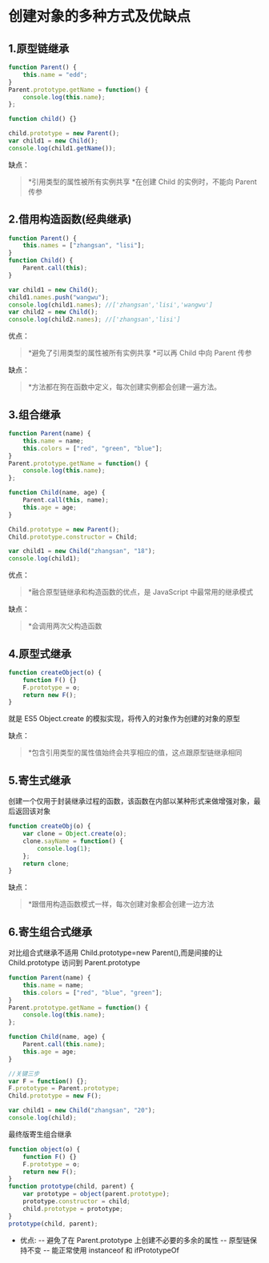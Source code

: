 # 创建对象的多种方式及优缺点

## 1.原型链继承

```javascript
function Parent() {
    this.name = "edd";
}
Parent.prototype.getName = function() {
    console.log(this.name);
};

function child() {}

child.prototype = new Parent();
var child1 = new Child();
console.log(child1.getName());
```

缺点：

> *引用类型的属性被所有实例共享
> *在创建 Child 的实例时，不能向 Parent 传参

## 2.借用构造函数(经典继承)

```javascript
function Parent() {
    this.names = ["zhangsan", "lisi"];
}
function Child() {
    Parent.call(this);
}

var child1 = new Child();
child1.names.push("wangwu");
console.log(child1.names); //['zhangsan','lisi','wangwu']
var child2 = new Child();
console.log(child2.names); //['zhangsan','lisi']
```

优点：

> *避免了引用类型的属性被所有实例共享
> *可以再 Child 中向 Parent 传参

缺点：

> \*方法都在狗在函数中定义，每次创建实例都会创建一遍方法。

## 3.组合继承

```javascript
function Parent(name) {
    this.name = name;
    this.colors = ["red", "green", "blue"];
}
Parent.prototype.getName = function() {
    console.log(this.name);
};

function Child(name, age) {
    Parent.call(this, name);
    this.age = age;
}

Child.prototype = new Parent();
Child.prototype.constructor = Child;

var child1 = new Child("zhangsan", "18");
console.log(child1);
```

优点：

> \*融合原型链继承和构造函数的优点，是 JavaScript 中最常用的继承模式

缺点：

> \*会调用两次父构造函数

## 4.原型式继承

```javascript
function createObject(o) {
    function F() {}
    F.prototype = o;
    return new F();
}
```

就是 ES5 Object.create 的模拟实现，将传入的对象作为创建的对象的原型

缺点：

> \*包含引用类型的属性值始终会共享相应的值，这点跟原型链继承相同

## 5.寄生式继承

创建一个仅用于封装继承过程的函数，该函数在内部以某种形式来做增强对象，最后返回该对象

```javascript
function createObj(o) {
    var clone = Object.create(o);
    clone.sayName = function() {
        console.log(1);
    };
    return clone;
}
```

缺点：

> \*跟借用构造函数模式一样，每次创建对象都会创建一边方法

## 6.寄生组合式继承

对比组合式继承不适用 Child.prototype=new Parent(),而是间接的让 Child.prototype 访问到 Parent.prototype

```javascript
function Parent(name) {
    this.name = name;
    this.colors = ["red", "blue", "green"];
}
Parent.prototype.getName = function() {
    console.log(this.name);
};

function Child(name, age) {
    Parent.call(this.name);
    this.age = age;
}

//关键三步
var F = function() {};
F.prototype = Parent.prototype;
Child.prototype = new F();

var child1 = new Child("zhangsan", "20");
console.log(child);
```

最终版寄生组合继承

```javascript
function object(o) {
    function F() {}
    F.prototype = o;
    return new F();
}
function prototype(child, parent) {
    var prototype = object(parent.prototype);
    prototype.constructor = child;
    child.prototype = prototype;
}
prototype(child, parent);
```

-   优点:
    -- 避免了在 Parent.prototype 上创建不必要的多余的属性
    -- 原型链保持不变
    -- 能正常使用 instanceof 和 ifPrototypeOf
